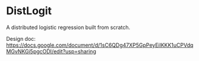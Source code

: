 # DistLogit

A distributed logistic regression built from scratch.

Design doc: https://docs.google.com/document/d/1sC6QDg47XP5GpPeyEilKKK1uCPVdqMGvNKGi5pgcODI/edit?usp=sharing
